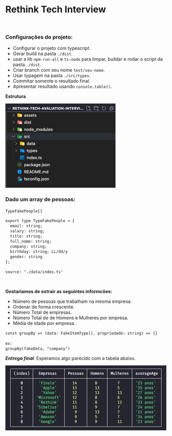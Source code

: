 # Rethink Tech Interview

<br>

### Configurações do projeto:

- Configurar o projeto com typescript.
- Gerar build na pasta `./dist`.
- usar a lib `npm-run-all` e `ts-node` para limpar, buildar e rodar o script da pasta `./dist`.
- Criar branch com seu nome `test/seu-nome`.
- Usar typagem na pasta `./src/types`.
- Commitar somente o resultado final.
- Apresentar resultado usando `console.table()`.

**Estrutura**

![image](./assets/arch.png)

### Dado um array de pessoas:

`TypeFakePeople[]`

```
export type TypeFakePeople = {
  email: string;
  salary: string;
  title: string;
  full_name: string;
  company: string;
  birthday: string; LL/dd/y
  gender: string
};
```

`source: "./data/index.ts"`

<br>

**Gostariamos de extrair as seguintes informcões:**

- Número de pessoas que trabalham na mesma empresa.
- Ordenar de forma crescente.
- Número Total de empresas.
- Número Total de de Homens e Mulheres por empresa.
- Média de idade por empresa.

```
const groupBy => (data: FakeItemType[], propriedade: string) => {}

ex:
groupBy(fakeData, "company")
```

_**Entrega final**:_ Esperamos algo parecido com a tabela abaixo.

![image](./assets/final-result.png)
